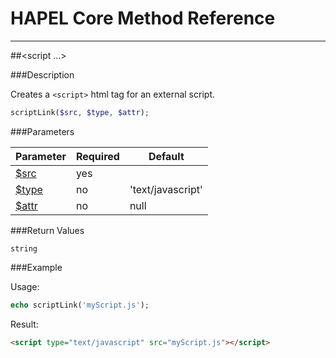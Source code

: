 # HAPEL Core Method Reference

---
##\<script ...>


###Description

Creates a `<script>` html tag for an external script.

```php
scriptLink($src, $type, $attr);
```

###Parameters

Parameter                               | Required  | Default
----------------------------------------|-----------|--------------
[$src](../attributes/src.md)            | yes       |
[$type](../attributes/type.md)          | no        | 'text/javascript'
[$attr](../attributes/attr.md)          | no        | null


###Return Values

`string`


###Example

Usage:
```php
echo scriptLink('myScript.js');
```
Result:
```html
<script type="text/javascript" src="myScript.js"></script>
```